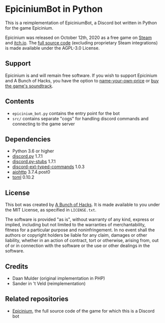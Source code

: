 # EpiciniumBot in Python

This is a reimplementation of EpiciniumBot, a Discord bot written in Python for the game Epicinium.

Epicinium was released on October 12th, 2020 as a free game on [Steam](https://store.steampowered.com/app/1286730/Epicinium/) and [itch.io](https://abunchofhacks.itch.io/epicinium).
The [full source code](https://github.com/abunchofhacks/Epicinium) (excluding proprietary Steam integrations) is made available under the AGPL-3.0 License.

## Support

Epicinium is and will remain free software. If you wish to support Epicinium and A Bunch of Hacks, you have the option to [name-your-own-price](https://abunchofhacks.itch.io/epicinium/purchase) or [buy the game's soundtrack](https://store.steampowered.com/app/1442600/Epicinium__Extended_Soundtrack/).

## Contents

* `epicinium_bot.py` contains the entry point for the bot
* `src/` contains separate "cogs" for handling discord commands and connecting to the game server

## Dependencies

* Python 3.6 or higher
* [discord.py](https://discordpy.readthedocs.io/) 1.7.1
* [discord.py-stubs](https://pypi.org/project/discord.py-stubs/) 1.7.1
* [discord-ext-typed-commands](https://pypi.org/project/discord-ext-typed-commands/) 1.0.3
* [aiohttp](https://pypi.org/project/aiohttp/) 3.7.4.post0
* [toml](https://pypi.org/project/toml/) 0.10.2

## License

This bot was created by [A Bunch of Hacks](https://abunchofhacks.coop).
It is made available to you under the MIT License,
as specified in `LICENSE.txt`.

The software is provided "as is", without warranty of any kind, express or
implied, including but not limited to the warranties of merchantability,
fitness for a particular purpose and noninfringement. In no event shall the
authors or copyright holders be liable for any claim, damages or other
liability, whether in an action of contract, tort or otherwise, arising from,
out of or in connection with the software or the use or other dealings in the
software.

## Credits

* Daan Mulder (original implementation in PHP)
* Sander in 't Veld (reimplementation)

## Related repositories

*  [Epicinium](https://github.com/abunchofhacks/Epicinium), the full source code of the game for which this is a Discord bot
